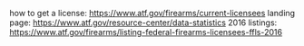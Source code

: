 how to get a license: https://www.atf.gov/firearms/current-licensees
landing page: https://www.atf.gov/resource-center/data-statistics
2016 listings: https://www.atf.gov/firearms/listing-federal-firearms-licensees-ffls-2016
